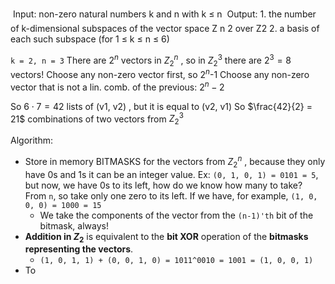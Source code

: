  Input: non-zero natural numbers k and n with k ≤ n  Output: 1. the number of k-dimensional subspaces of the vector space Z n 2 over Z2 2. a basis of each such subspace (for 1 ≤ k ≤ n ≤ 6)

`k = 2, n = 3` 
There are $2^n$ vectors in $Z_{2}^n$ , so in $Z_{2}^3$ there are $2^3=8$ vectors!
Choose any non-zero vector first, so $2^n$-1
Choose any non-zero vector that is not a lin. comb. of the previous: $2^n-2$

So $6\cdot 7=42$ lists of (v1, v2) , but it is equal to (v2, v1)
So $\frac{42}{2} = 21$ combinations of two vectors from $Z_{2}^3$

Algorithm: 
- Store in memory BITMASKS for the vectors from $Z_{2}^n$ , because they only have 0s and 1s it can be an integer value. Ex: `(0, 1, 0, 1) = 0101 = 5`, but now, we have 0s to its left, how do we know how many to take? From `n`, so take only one zero to its left. If we have, for example, `(1, 0, 0, 0) = 1000 = 15` 
	- We take the components of the vector from the `(n-1)'th` bit of the bitmask, always!
- **Addition in $Z_{2}$** is equivalent to the **bit XOR** operation of the **bitmasks representing the vectors**.
	- `(1, 0, 1, 1) + (0, 0, 1, 0) = 1011^0010 = 1001 = (1, 0, 0, 1)`
- To 